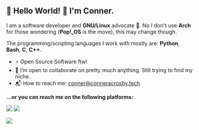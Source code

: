 ## :octopus: Hello World! 👋 I'm Conner.

I am a software developer and **GNU/Linux** advocate :penguin:. No I don't use **Arch** for those wondering (**Pop!_OS** is the move), this may change though.

The programming/scripting languages I work with mostly are: **Python**, **Bash**, **C**, **C++**.

- :star: Open Source Software ftw!
- :calling: I’m open to collaborate on pretty much anything. Still trying to find my niche.
- :mailbox_with_mail: How to reach me: conner@conneracrosby.tech

**...or you can reach me on the following platforms:**

[<img src="https://img.shields.io/badge/LinkedIn-blue?style=for-the-badge&logo=LinkedIn&color=1d359f" />](https://www.linkedin.com/in/conneracrosby/)
[<img src="https://img.shields.io/badge/Twitter-white?style=for-the-badge&logo=Twitter&color=2C3539" />](https://twitter.com/conneracrosby)

<img src="https://github-readme-stats.vercel.app/api?username=reap2sow1&count_private=true&show_icons=true&theme=radical" />
